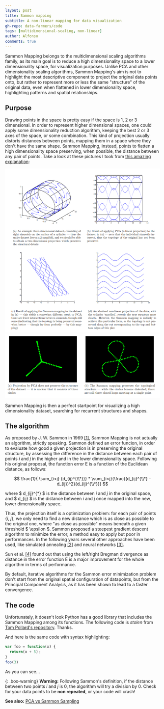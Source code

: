 ```yaml
---
layout: post
title: Sammon mapping
subtitle: A non-linear mapping for data visualization
gh-repo: data-farmers/code
tags: [multidimensional-scaling, non-linear]
author: Alfonso
comments: true
---
```



Sammon Mapping belongs to the multidimensional scaling algorithms family, as its main goal is to reduce a high dimensionality
space to a lower dimensionality space, for visualization purposes. Unlike PCA and other dimensionality scaling algorithms, 
Sammon Mapping's aim is not to highlight the most descriptive component to project the original data points onto, but rather 
to represent more or less the same "structure" of the original data, even when flattened in lower dimensionality space, 
highlighting patterns and spatial relationships.

## Purpose

Drawing points in the space is pretty easy if the space is 1, 2 or 3 dimensional. In order to represent higher dimensional spaces, 
one could apply some dimensionality reduction algorithm, keeping the best 2 or 3 axes of the space, or some combination.
This kind of projection usually distorts distances between points, mapping them in a space where they don't have the same shape.
Sammon Mapping, instead, points to flatten a high dimensionality space preserving, when possible, the distance between any pair of points.
Take a look at these pictures I took from [this amazing explanation](http://homepages.inf.ed.ac.uk/rbf/CVonline/LOCAL_COPIES/AV0910/henderson.pdf): 

![Sammon1](img/sammon/sammon1.png)
![Sammon2](img/sammon/sammon2.png)

Sammon Mapping is then a perfect startpoint for visualizing a high dimensionality dataset, searching for recurrent structures and shapes.

## The algorithm

As proposed by J. W. Sammon in 1969 [[1]](https://dl.acm.org/citation.cfm?id=1310727), Sammon Mapping is not actually an algorithm, strictly speaking. Sammon defined an error funcion,
in order to evaluate how good a given projection is in preserving the original structure, by assessing the difference in the distance between each pair of points
_i_ and _j_ in the higher and in the lower dimensionality space. Following his original proposal, the function error E is a function of the
Euclidean distance, as follows:

$$ \frac{1}{ \sum_{i<j} {d_{ij}^{\\*}}} * \sum_{i<j}{\frac{(d_{ij}^{\\*} - d_{ij})^2}{d_{ij}^{\\*}}} $$

where $ d_{ij}^{\*} $ is the distance between _i_ and _j_ in the original space, and $ d_{ij} $ is the distance between _i_ and _j_ once mapped into the new, lower dimensionality space.

Thus, the projection itself is a optimization problem: for each pair of points {_i_, _j_}, we only need to find a new distance which is as close as possible to the original one,
where "as close as possible" means beneath a given threshold $ \epsilon $.
Sammon proposed a steepest gradient descent algorithm to minimize the error, a method easy to apply but poor in performances.
In the following years several other approaches have been used, like simulated annealing [[2]](http://citeseerx.ist.psu.edu/viewdoc/download?doi=10.1.1.48.5626&rep=rep1&type=pdf) and neural networks [[3]](https://link.springer.com/chapter/10.1007/978-3-540-71629-7_21). 

Sun et al. [[4]](https://www.sciencedirect.com/science/article/pii/S0020025511005561?via%3Dihub) found out that using the left/right Bregman divergence as distance in the error function E is a major improvement for the whole algorithm in terms of performance.

By default, iterative algorithms for the Sammon error minimization problem don't start from the original spatial configuration of datapoints, but from the Principal Component Analysis, as it has been shown to lead to a faster convergence.


## The code

Unfortunately, it doesn't look Python has a good library that includes the Sammon Mapping among its functions.
The following code is _stolen_ from [Tom Pollard's repository](https://github.com/tompollard/sammon). Thanks.



And here is the same code with syntax highlighting:

```javascript
var foo = function(x) {
  return(x + 5);
}
foo(3)
```

As you can see...

{: .box-warning}
**Warning:** Following Sammon's definition, if the distance between two points _i_ and _j_ is 0, the algorithm will try a division by 0.
Check for your data points to be **non repeated**, or your code will crash!

**See also:** [PCA vs Sammon Sampling](http://hisee.sourceforge.net/Examples/Boquet.html)


